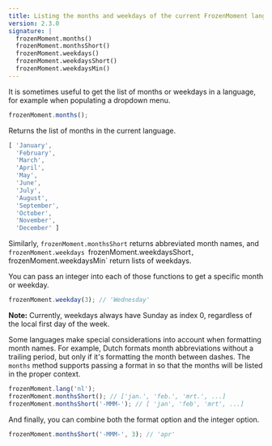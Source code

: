 ```yaml
---
title: Listing the months and weekdays of the current FrozenMoment language
version: 2.3.0
signature: |
  frozenMoment.months()
  frozenMoment.monthsShort()
  frozenMoment.weekdays()
  frozenMoment.weekdaysShort()
  frozenMoment.weekdaysMin()
---
```



It is sometimes useful to get the list of months or weekdays in a language, for example when populating a dropdown menu.

```javascript
frozenMoment.months();
```

Returns the list of months in the current language.

```javascript
[ 'January',
  'February',
  'March',
  'April',
  'May',
  'June',
  'July',
  'August',
  'September',
  'October',
  'November',
  'December' ]
```

Similarly, `frozenMoment.monthsShort` returns abbreviated month names, and `frozenMoment.weekdays `frozenMoment.weekdaysShort`, `frozenMoment.weekdaysMin` return lists of weekdays.

You can pass an integer into each of those functions to get a specific month or weekday.

```javascript
frozenMoment.weekday(3); // 'Wednesday'
```

**Note:** Currently, weekdays always have Sunday as index 0, regardless of the local first day of the week.

Some languages make special considerations into account when formatting month names. For example, Dutch formats month abbreviations without a trailing period, but only if it's formatting the month between dashes. The `months` method supports passing a format in so that the months will be listed in the proper context.

```javascript
frozenMoment.lang('nl');
frozenMoment.monthsShort(); // ['jan.', 'feb.', 'mrt.', ...]
frozenMoment.monthsShort('-MMM-'); // [ 'jan', 'feb', 'mrt', ...]
```

And finally, you can combine both the format option and the integer option.

```javascript
frozenMoment.monthsShort('-MMM-', 3); // 'apr'
```
